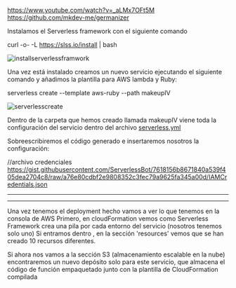https://www.youtube.com/watch?v=_aLMx7OFt5M
https://github.com/mkdev-me/germanizer

Instalamos el Serverless framework con el siguiente comando

curl -o- -L https://slss.io/install | bash

![installserverlessframwork](https://github.com/mariasanzs/makeupIV/blob/master/docs/img/installserverlessframework.png)

Una vez está instalado creamos un nuevo servicio ejecutando el siguiente comando y añadimos la plantilla para AWS lambda y Ruby:

serverless create --template aws-ruby --path makeupIV

![serverlesscreate](https://github.com/mariasanzs/makeupIV/blob/master/docs/img/serverlesscreate.png)

Dentro de la carpeta que hemos creado llamada makeupIV viene toda la configuración del servicio dentro del archivo [serverless.yml](nohaylink)

Sobreescribiremos el código generado e insertaremos nosotros la configuración:

//archivo credenciales
https://gist.githubusercontent.com/ServerlessBot/7618156b8671840a539f405dea2704c8/raw/a76e80cdbf2e9808352c3fec79a9625fa345a00d/IAMCredentials.json

---


---

Una vez tenemos el deployment hecho vamos a ver lo que tenemos en la consola de AWS
Primero, en cloudFormation vemos como Serverless Framework crea una pila por cada entorno del servicio (nosotros tenemos solo uno)
Si entramos dentro , en la sección 'resources' vemos que se han creado 10 recursos diferentes.

Si ahora nos vamos a la sección S3 (almacenamiento escalable en la nube) encontraremos un nuevo depósito solo para este servicio, que almacena el código de función empaquetado junto con la plantilla de CloudFormation compilada







